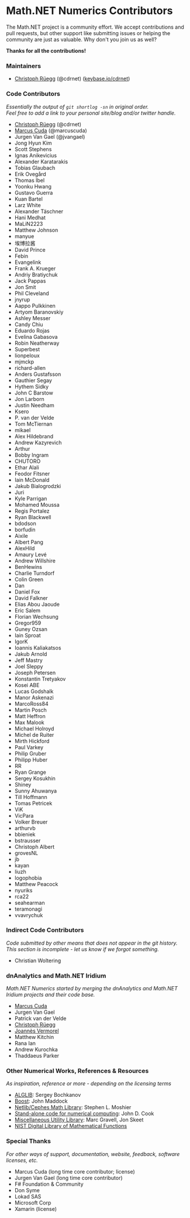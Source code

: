 Math.NET Numerics Contributors
==============================

The Math.NET project is a community effort. We accept contributions and pull requests, but other support like submitting issues or helping the community are just as valuable. Why don't you join us as well?

**Thanks for all the contributions!**

### Maintainers

- [Christoph Rüegg](https://christoph.ruegg.name/) (@cdrnet) ([keybase.io/cdrnet](https://keybase.io/cdrnet))

### Code Contributors

*Essentially the output of `git shortlog -sn` in original order.  
Feel free to add a link to your personal site/blog and/or twitter handle.*

- [Christoph Rüegg](https://christoph.ruegg.name/) (@cdrnet)
- [Marcus Cuda](https://marcuscuda.com/) (@marcuscuda)
- Jurgen Van Gael (@jvangael)
- Jong Hyun Kim
- Scott Stephens
- Ignas Anikevicius
- Alexander Karatarakis
- Tobias Glaubach
- Erik Ovegård
- Thomas Ibel
- Yoonku Hwang
- Gustavo Guerra
- Kuan Bartel
- Larz White
- Alexander Täschner
- Hani Medhat
- MaLiN2223
- Matthew Johnson
- manyue
- 埃博拉酱
- David Prince
- Febin
- Evangelink
- Frank A. Krueger
- Andriy Bratiychuk
- Jack Pappas
- Jon Smit
- Phil Cleveland
- jnyrup
- Aappo Pulkkinen
- Artyom Baranovskiy
- Ashley Messer
- Candy Chiu
- Eduardo Rojas
- Evelina Gabasova
- Robin Neatherway
- Superbest
- lionpeloux
- mjmckp
- richard-allen
- Anders Gustafsson
- Gauthier Segay
- Hythem Sidky
- John C Barstow
- Jon Larborn
- Justin Needham
- Ksero
- P. van der Velde
- Tom McTiernan
- mikael
- Alex Hildebrand
- Andrew Kazyrevich
- Arthur
- Bobby Ingram
- CHUTORO
- Ethar Alali
- Feodor Fitsner
- Iain McDonald
- Jakub Bialogrodzki
- Juri
- Kyle Parrigan
- Mohamed Moussa
- Regis Portalez
- Ryan Blackwell
- bdodson
- borfudin
- Aixile
- Albert Pang
- AlexHild
- Amaury Levé
- Andrew Willshire
- BenHewins
- Charlie Turndorf
- Colin Green
- Dan
- Daniel Fox
- David Falkner
- Elias Abou Jaoude
- Eric Salem
- Florian Wechsung
- Gregor959
- Guney Ozsan
- Iain Sproat
- IgorK
- Ioannis Kaliakatsos
- Jakub Arnold
- Jeff Mastry
- Joel Sleppy
- Joseph Petersen
- Konstantin Tretyakov
- Kosei ABE
- Lucas Godshalk
- Manor Askenazi
- MarcoRoss84
- Martin Posch
- Matt Heffron
- Max Malook
- Michael Holroyd
- Michel de Ruiter
- Mirth Hickford
- Paul Varkey
- Philip Gruber
- Philipp Huber
- RR
- Ryan Grange
- Sergey Kosukhin
- Shiney
- Sunny Ahuwanya
- Till Hoffmann
- Tomas Petricek
- ViK
- VicPara
- Volker Breuer
- arthurvb
- bbieniek
- bstrausser
- Christoph Albert
- grovesNL
- jb
- kayan
- liuzh
- logophobia
- Matthew Peacock
- nyuriks
- rca22
- seahearman
- teramonagi
- vvavrychuk

### Indirect Code Contributors

*Code submitted by other means that does not appear in the git history.  
This section is incomplete - let us know if we forgot something.*

- Christian Woltering

### dnAnalytics and Math.NET Iridium

*Math.NET Numerics started by merging the dnAnalytics and Math.NET Iridium projects and their code base.*

- [Marcus Cuda](https://marcuscuda.com/)
- Jurgen Van Gael
- Patrick van der Velde
- [Christoph Rüegg](https://christoph.ruegg.name/)
- [Joannès Vermorel](https://www.vermorel.com/)
- Matthew Kitchin
- Rana Ian
- Andrew Kurochka
- Thaddaeus Parker

### Other Numerical Works, References & Resources

*As inspiration, reference or more - depending on the licensing terms*

- [ALGLIB](https://www.alglib.net/): Sergey Bochkanov
- [Boost](https://www.boost.org/): John Maddock
- [Netlib/Cephes Math Library](https://www.netlib.org/cephes/): Stephen L. Moshier
- [Stand-alone code for numerical computing](https://www.johndcook.com/stand_alone_code.html): John D. Cook
- [Miscellaneous Utility Library](https://www.yoda.arachsys.com/csharp/miscutil/): Marc Gravell, Jon Skeet
- [NIST Digital Library of Mathematical Functions](https://www.johndcook.com/stand_alone_code.html)

### Special Thanks

*For other ways of support, documentation, website, feedback, software licenses, etc.*

- Marcus Cuda (long time core contributor; license)
- Jurgen Van Gael (long time core contributor)
- F# Foundation & Community
- Don Syme
- Lokad SAS
- Microsoft Corp
- Xamarin (license)
